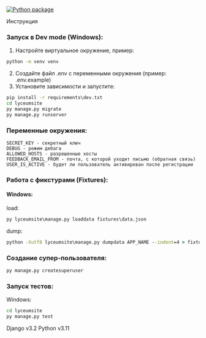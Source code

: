 [![Python package](https://github.com/sagadav/django-int-yandex/actions/workflows/python-package.yml/badge.svg?branch=dev)](https://github.com/sagadav/django-int-yandex/actions/workflows/python-package.yml)

Инструкция

### Запуск в Dev mode (Windows):

1. Настройте виртуальное окружение, пример:

```cmd
python -m venv venv
```

2. Создайте файл .env с переменными окружения (пример: .env.example)
3. Установите зависимости и запустите:

```cmd
pip install -r requirements\dev.txt
cd lyceumsite
py manage.py migrate
py manage.py runserver
```

### Переменные окружения:

```
SECRET_KEY - секретный ключ
DEBUG - режим дебага
ALLOWED_HOSTS - разрешенные хосты
FEEDBACK_EMAIL_FROM - почта, с которой уходит письмо (обратная связь)
USER_IS_ACTIVE - будет ли пользователь активирован после регистрации
```

### Работа с фикстурами (Fixtures):
#### Windows:  
load:
```cmd
py lyceumsite\manage.py loaddata fixtures\data.json
```
dump:
```cmd
python -Xutf8 lyceumsite\manage.py dumpdata APP_NAME --indent=4 > fixtures\data.json
```

### Создание супер-пользователя:
```cmd
py manage.py createsuperuser
```

### Запуск тестов:  
Windows:
```cmd
cd lyceumsite
py manage.py test
```

Django v3.2
Python v3.11
